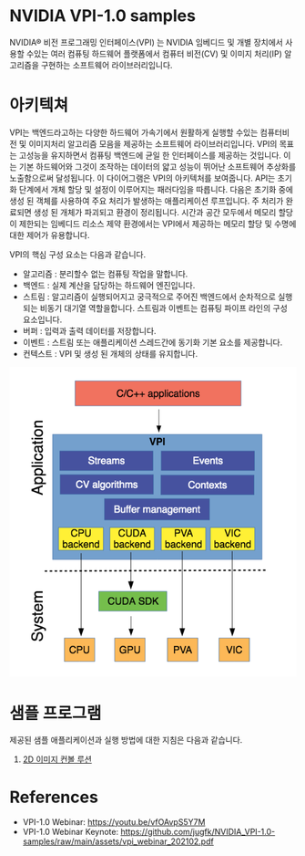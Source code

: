 # NVIDIA VPI-1.0 samples

NVIDIA® 비전 프로그래밍 인터페이스(VPI) 는 NVIDIA 임베디드 및 개별 장치에서 사용할 수있는 여러 컴퓨팅 하드웨어 플랫폼에서 컴퓨터 비전(CV) 및 이미지 처리(IP) 알고리즘을 구현하는 소프트웨어 라이브러리입니다.

# 아키텍쳐
VPI는 백엔드라고하는 다양한 하드웨어 가속기에서 원활하게 실행할 수있는 컴퓨터비전 및 이미지처리 알고리즘 모음을 제공하는 소프트웨어 라이브러리입니다. VPI의 목표는 고성능을 유지하면서 컴퓨팅 백엔드에 균일 한 인터페이스를 제공하는 것입니다. 이는 기본 하드웨어와 그것이 조작하는 데이터의 얇고 성능이 뛰어난 소프트웨어 추상화를 노출함으로써 달성됩니다. 이 다이어그램은 VPI의 아키텍처를 보여줍니다.
API는 초기화 단계에서 개체 할당 및 설정이 이루어지는 패러다임을 따릅니다. 다음은 초기화 중에 생성 된 객체를 사용하여 주요 처리가 발생하는 애플리케이션 루프입니다. 주 처리가 완료되면 생성 된 개체가 파괴되고 환경이 정리됩니다. 시간과 공간 모두에서 메모리 할당이 제한되는 임베디드 리소스 제약 환경에서는 VPI에서 제공하는 메모리 할당 및 수명에 대한 제어가 유용합니다.

VPI의 핵심 구성 요소는 다음과 같습니다.
* 알고리즘 : 분리할수 없는 컴퓨팅 작업을 말합니다.
* 백엔드 : 실제 계산을 담당하는 하드웨어 엔진입니다.
* 스트림 : 알고리즘이 실행되어지고 궁극적으로 주어진 백엔드에서 순차적으로 실행되는 비동기 대기열 역할을합니다. 스트림과 이벤트는 컴퓨팅 파이프 라인의 구성 요소입니다.
* 버퍼 : 입력과 출력 데이터를 저장합니다.
* 이벤트 : 스트림 또는 애플리케이션 스레드간에 동기화 기본 요소를 제공합니다.
* 컨텍스트 : VPI 및 생성 된 개체의 상태를 유지합니다.

![Architecture](https://raw.githubusercontent.com/jugfk/NVIDIA_VPI-1.0-samples/main/Images/architecture.png)

# 샘플 프로그램
제공된 샘플 애플리케이션과 실행 방법에 대한 지침은 다음과 같습니다.

1. [2D 이미지 컨볼 루션](https://github.com/jugfk/NVIDIA_VPI-1.0-samples/tree/main/01-convolve_2d)


# References
* VPI-1.0 Webinar: https://youtu.be/vfOAvpS5Y7M
* VPI-1.0 Webinar Keynote: https://github.com/jugfk/NVIDIA_VPI-1.0-samples/raw/main/assets/vpi_webinar_202102.pdf
